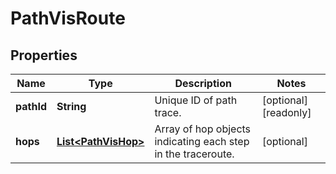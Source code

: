 

# PathVisRoute


## Properties

| Name | Type | Description | Notes |
|------------ | ------------- | ------------- | -------------|
|**pathId** | **String** | Unique ID of path trace. |  [optional] [readonly] |
|**hops** | [**List&lt;PathVisHop&gt;**](PathVisHop.md) | Array of hop objects indicating each step in the traceroute. |  [optional] |



